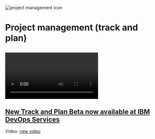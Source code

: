 ![project management icon]()

# Project management (track and plan)

## <Video tutorial> [coming soon ]()- this is part of the Node.js series: (https://www.youtube.com/watch?v=OCQWvwROuAk
## <Blog> [New Track and Plan Beta now available at IBM DevOps Services ](https://jazz.net/blog/index.php/2014/05/15/track-and-plan-beta-devops-services/)
Video: [new video](https://www.youtube.com/watch?feature=player_embedded&v=sKI8T6sE5b8)